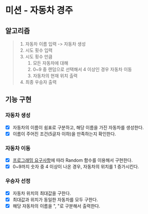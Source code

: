 # 미션 - 자동차 경주

## 알고리즘

> 1. 자동차 이름 입력 -> 자동차 생성
> 2. 시도 횟수 입력
> 3. 시도 횟수 만큼
>    1.  모든 자동차에 대해
>       1. 0~9 중 랜덤으로 선택해서 4 이상인 경우 자동차 이동
>       2. 자동차의 현재 위치 출력
> 4. 최종 우승자 출력

## 기능 구현

### 자동차 생성

- [x] 자동차의 이름이 쉼표로 구분하고, 해당 이름을 가진 자동차를 생성한다.
- [x] 이름이 주어진 조건(5글자 이하)을 만족하는지 확인한다.

### 자동차 이동

- [x] [프로그래밍 요구사항](../README.md#-프로그래밍-요구-사항)에 따라 Random 함수를 이용해서 구현한다.
- [x] 0~9까지 숫자 중 4 이상이 나온 경우, 자동차의 위치를 1 증가시킨다.

### 우승자 선정

- [x] 자동차 위치의 최대값을 구한다.
- [x] 최대값과 위치가 동일한 자동차를 모두 구한다.
- [x] 해당 자동차의 이름을 ", "로 구분해서 출력한다.